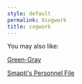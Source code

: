 ```yaml
---
style: default
permalink: Xcogwork
title: cogwork
---
```

You may also like:

[Green-Gray](http://scp-wiki.net/green-gray)

[Smapti's Personnel File](http://scp-wiki.net/smapti-s-personnel-file)
